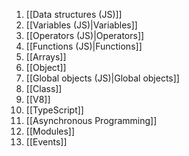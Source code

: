 1. [[Data structures (JS)]] 
2. [[Variables (JS)|Variables]]
3. [[Operators (JS)|Operators]]
4. [[Functions (JS)|Functions]]
5. [[Arrays]]
6. [[Object]]
7. [[Global objects (JS)|Global objects]]
8. [[Class]]
9. [[V8]]
10. [[TypeScript]]
11. [[Asynchronous Programming]]
12. [[Modules]]
13. [[Events]]
